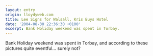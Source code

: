 ```yaml
---
layout: entry
origin: lloydyweb.com
title: Lee Signs for Walsall, Kris Buys Hotel
date: '2004-08-30 22:36:30 +0100'
excerpt: Bank Holiday weekend was spent in Torbay.
---
```

Bank Holiday weekend was spent in Torbay, and according to these pictures quite eventful... surely not?